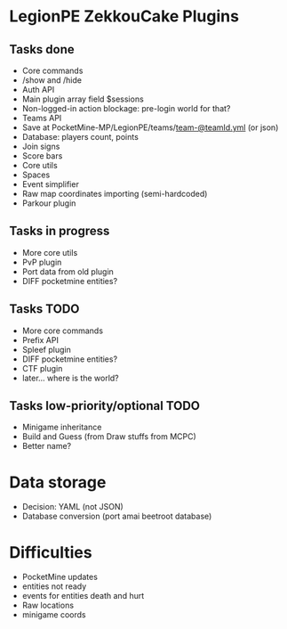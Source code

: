LegionPE ZekkouCake Plugins
===

## Tasks done
* Core commands
 * /show and /hide
* Auth API
 * Main plugin array field $sessions
 * Non-logged-in action blockage: pre-login world for that?
* Teams API
 * Save at PocketMine-MP/LegionPE/teams/team-@teamId.yml (or json)
 * Database: players count, points
 * Join signs
 * Score bars
* Core utils
 * Spaces
 * Event simplifier
* Raw map coordinates importing (semi-hardcoded)
* Parkour plugin

## Tasks in progress
* More core utils
* PvP plugin
 * Port data from old plugin
 * DIFF pocketmine entities?

## Tasks TODO
* More core commands
* Prefix API
* Spleef plugin
 * DIFF  pocketmine entities?
* CTF plugin
 * later... where is the world?

## Tasks low-priority/optional TODO
* Minigame inheritance
* Build and Guess (from Draw stuffs from MCPC)
 * Better name?

# Data storage
* Decision: YAML (not JSON)
* Database conversion (port amai beetroot database)

# Difficulties
* PocketMine updates
 * entities not ready
 * events for entities death and hurt
* Raw locations
 * minigame coords
